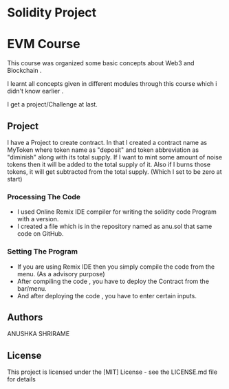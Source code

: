 # Solidity Project 

#  EVM Course
This course was organized some basic concepts about Web3 and Blockchain .

I learnt all concepts given in different modules through this course which i didn't know  earlier .

I get a project/Challenge at last.


## Project
I have a Project to create contract. In that I created a contract name as MyToken where token name as "deposit" and token abbreviation as "diminish" along with its total supply. If I want to mint some amount of noise tokens then it will be added to the total supply of it. Also if I burns those tokens, it will get subtracted from the total supply. (Which I set to be zero at start)

### Processing The Code 

* I used Online Remix IDE compiler for writing the solidity code Program with a version.
* I created a file which is in the repository named as anu.sol  that same code on GitHub.

### Setting The Program 

* If you are using Remix IDE then you simply compile the code from the  menu. (As a advisory purpose)
* After compiling the code , you have to deploy the Contract from the bar/menu.
* And after deploying the code , you have to enter certain inputs. 

## Authors
ANUSHKA SHRIRAME

## License
This project is licensed under the [MIT] License - see the LICENSE.md file for details
